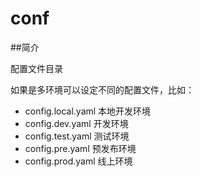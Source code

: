 # conf

##简介

配置文件目录

如果是多环境可以设定不同的配置文件，比如：
- config.local.yaml 本地开发环境
- config.dev.yaml 开发环境
- config.test.yaml 测试环境
- config.pre.yaml 预发布环境
- config.prod.yaml 线上环境

